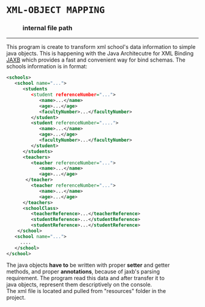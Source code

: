# ``XML-OBJECT MAPPING``
### &nbsp; &nbsp; &nbsp; &nbsp; &nbsp; &nbsp;internal file path 
------------------------
This program is create to transform xml school's data information to simple java objects. This is happening with
the Java Architecutre for XML Binding [JAXB](http://javatpoint.com/jaxb-tutorial)  which provides a fast and convenient way for bind schemas. The schools information is in format: 
```xml
<schools>
   <school name="...">
      <students
         <student referenceNumber="...">
            <name>...</name>
            <age>...</age>
            <facultyNumber>...</facultyNumber>
         </student>
         <student referenceNumber="....">
            <name>...</name>
            <age>...</age>
            <facultyNumber>...</facultyNumber>
         </student>
      </students>
      <teachers>
         <teacher referenceNumber="...">
            <name>...</name>
            <age>...</age>
       </teacher>
         <teacher referenceNumber="...">
            <name>...</name>
            <age>...</age>
      </teachers>
      <schoolClass>
         <teacherReference>...</teacherReference>
         <studentReference>...</studentReference>
         <studentReference>...</studentReference>
    </school>
   <school name="...">
     ....
   </school>   
</school>
```

The java objects **have to** be written with proper **setter** and getter <br /> methods, and proper **annotations**, because of jaxb's parsing <br />requirement.
The program read this data and after transfer it to <br /> java objects, represent them descriptively on the console. <br />The xml file is located and pulled from "resources" folder in the <br /> project.  